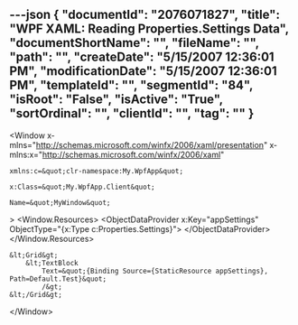 ---json
{
  "documentId": "2076071827",
  "title": "WPF XAML: Reading Properties.Settings Data",
  "documentShortName": "",
  "fileName": "",
  "path": "",
  "createDate": "5/15/2007 12:36:01 PM",
  "modificationDate": "5/15/2007 12:36:01 PM",
  "templateId": "",
  "segmentId": "84",
  "isRoot": "False",
  "isActive": "True",
  "sortOrdinal": "",
  "clientId": "",
  "tag": ""
}
---

&lt;Window
    x­mlns=&quot;http://schemas.microsoft.com/winfx/2006/xaml/presentation&quot;
    x­mlns:x=&quot;http://schemas.microsoft.com/winfx/2006/xaml&quot;

    x­mlns:c=&quot;clr-namespace:My.WpfApp&quot;

    x:Class=&quot;My.WpfApp.Client&quot;

    Name=&quot;MyWindow&quot;
&gt;
    &lt;Window.Resources&gt;
        &lt;ObjectDataProvider
            x:Key=&quot;appSettings&quot;
            ObjectType=&quot;{x:Type c:Properties.Settings}&quot;&gt;
        &lt;/ObjectDataProvider&gt;
    &lt;/Window.Resources&gt;

    &lt;Grid&gt;
        &lt;TextBlock
            Text=&quot;{Binding Source={StaticResource appSettings}, Path=Default.Test}&quot;
            /&gt;
    &lt;/Grid&gt;
&lt;/Window&gt;
